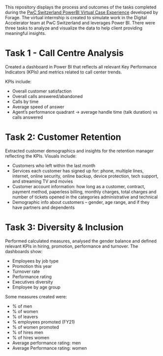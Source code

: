 This repository displays the process and outcomes of the tasks completed during the [PwC Switzerland PowerBI Virtual Case Experience](https://www.theforage.com/virtual-experience/a87GpgE6tiku7q3gu/pw-c-switzerland/pwc-power-bi-virtual-case-experience/) developed by Forage. The virtual internship is created to simulate work in the Digital Accelerator team at PwC Switzerland and leverages Power BI. There were three tasks to analyze and visualize the data to help client providing meaningful insights. 
# Task 1 - Call Centre Analysis
Created a dashboard in Power BI that reflects all relevant Key Performance Indicators (KPIs) and metrics related to call center trends.

KPIs include:

- Overall customer satisfaction
- Overall calls answered/abandoned
- Calls by time
- Average speed of answer
- Agent’s performance quadrant -> average handle time (talk duration) vs calls answered

# Task 2: Customer Retention
Extracted customer demographics and insights for the retention manager reflecting the KPIs.
Visuals include:

- Customers who left within the last month
- Services each customer has signed up for: phone, multiple lines, internet, online security, online backup, device protection, tech support, and streaming TV and movies
- Customer account information: how long as a customer, contract, payment method, paperless billing, monthly charges, total charges and number of tickets opened in the categories administrative and technical
- Demographic info about customers – gender, age range, and if they have partners and dependents

# Task 3: Diversity & Inclusion
Performed calculated measures, analysed the gender balance and defined relevant KPIs in hiring, promotion, performance and turnover. The dashboards show:

- Employees by job type
- Promotion this year
- Turnover rate
- Performance rating
- Executives diversity
- Employee by age group
  
Some measures created were:

- % of men
- % of women
- % of leavers
- % employees promoted (FY21)
- % of women promoted
- % of hires men
- % of hires women
- Average performance rating: men
- Average Performance rating: women
